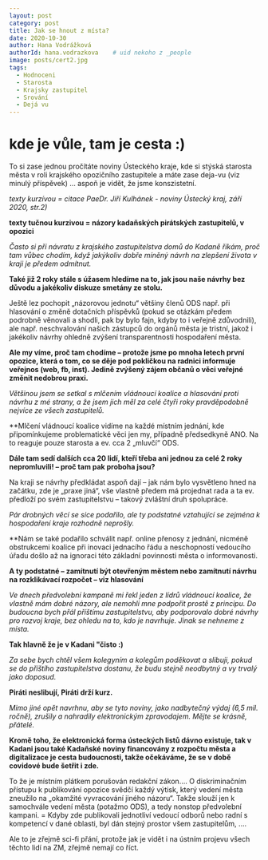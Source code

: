 ```yaml
---
layout: post
category: post
title: Jak se hnout z místa?   
date: 2020-10-30
author: Hana Vodrážková
authorId: hana.vodrazkova    # uid nekoho z _people
image: posts/cert2.jpg
tags:
  - Hodnoceni
  - Starosta
  - Krajsky zastupitel
  - Srování
  - Dejá vu
---
```


# kde je vůle, tam je cesta :) 


To si zase jednou pročítáte noviny Ústeckého kraje, kde si stýská starosta města v roli krajského opozičního zastupitele a máte zase deja-vu (viz minulý příspěvek) ... aspoň je vidět, že jsme konszistetní.

*texty kurzívou = citace PaeDr. Jiří Kulhánek - noviny Ústecký kraj, září 2020, str.2)*

**texty tučnou kurzivou = názory kadaňských pirátských zastupitelů, v opozici**

*Často si při návratu z  krajského zastupitelstva domů do Kadaně říkám, proč tam vůbec chodím, když jakýkoliv dobře míněný návrh na zlepšení života v  kraji je předem odmítnut.*

**Také již 2 roky stále s úžasem hledíme na to, jak jsou naše návrhy bez důvodu a jakékoliv diskuze smetány ze stolu.** 

Ještě lez pochopit „názorovou jednotu“ většiny členů ODS např. při hlasování o změně dotačních příspěvků (pokud se otázkám předem podrobně věnovali a shodli, pak by bylo fajn, kdyby to i veřejně zdůvodnili), ale např. neschvalování našich zástupců do orgánů města je tristní, jakož i jakékoliv návrhy ohledně zvýšení transparentnosti hospodaření města.

**Ale my víme, proč tam chodíme – protože jsme po mnoha letech první opozice, která o tom, co se děje pod pokličkou na radnici informuje veřejnos (web, fb, inst). Jedině zvýšený zájem občanů o věci veřejné změnit nedobrou praxi.**

*Většinou jsem se setkal s  mlčením vládnoucí koalice a  hlasování proti návrhu z  mé strany, a  že jsem jich měl za celé čtyři roky pravděpodobně nejvíce ze všech zastupitelů.*

**Mlčení vládnoucí koalice vidíme na každé místním jednání, kde připomínkujeme problematické věci jen my, případně předsedkyně ANO. Na to reaguje pouze starosta a ev. cca 2 „mluvčí“ ODS.

**Dále tam sedí dalších cca  20 lidí, kteří třeba ani jednou za celé 2 roky nepromluvili! – proč tam pak proboha jsou?**

Na kraji se návrhy předkládat aspoň dají – jak nám bylo vysvětleno hned na začátku, zde je „praxe jiná“, vše vlastně předem má projednat rada a ta ev. předloží po svém zastupitelstvu – takový zvláštní druh spolupráce.

*Pár drobných věcí se sice podařilo, ale ty podstatné vztahující se zejména k hospodaření kraje rozhodně neprošly.*

**Nám se také podařilo schválit např. online přenosy z jednání, nicméně obstrukcemi koalice při inovaci jednacího řádu a neschopností vedoucího úřadu došlo až na ignoraci této základní povinnosti města o informovanosti.

**A ty podstatné – zamítnutí být otevřeným městem nebo zamítnutí návrhu na rozklikávací rozpočet – viz hlasování**

*Ve dnech předvolební kampaně mi řekl jeden z  lídrů vládnoucí koalice, že vlastně mám dobré názory, ale nemohli mne podpořit prostě z  principu. Do budoucna bych přál příštímu zastupitelstvu, aby podporovalo dobré návrhy pro rozvoj kraje, bez ohledu na to, kdo je navrhuje. Jinak se nehneme z  místa.*

**Tak hlavně že je v Kadani "čisto :)** 

*Za sebe bych chtěl všem kolegyním a kolegům poděkovat a slibuji, pokud se do příštího zastupitelstva dostanu, že budu stejně neodbytný a  vy trvalý jako doposud.*

**Piráti neslibují, Piráti drží kurz.**

*Mimo jiné opět navrhnu, aby se tyto noviny, jako nadbytečný výdaj (6,5 mil. ročně), zrušily a  nahradily elektronickým zpravodajem. Mějte se krásně, přátelé.*

**Kromě toho, že elektronická forma ústeckých listů dávno existuje, tak v Kadani jsou také Kadaňské noviny financovány z rozpočtu města a digitalizace je cesta budoucnosti, takže očekáváme, že se v době covidové bude šetřit i zde.**

To že je místním plátkem porušován redakční zákon….
O diskriminačním přístupu k publikování opozice svědčí každý výtisk, který vedení města zneužilo na „okamžité vyvracování jiného názoru“. 
Takže slouží jen k samochvále vedení města (potažmo ODS), a tedy nonstop předvolební kampani.
= Kdyby zde publikovali jednotliví vedoucí odborů nebo radní s kompetencí v dané oblasti, byl dán stejný prostor všem zastupitelům, …. 

Ale to je zřejmě sci-fi přání, protože jak je vidět i na ústním projevu všech těchto lidí na ZM, zřejmě nemají co říct. 
 



